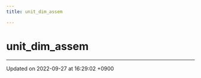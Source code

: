 ```yaml
---
title: unit_dim_assem

---
```


# unit_dim_assem








-------------------------------

Updated on 2022-09-27 at 16:29:02 +0900
